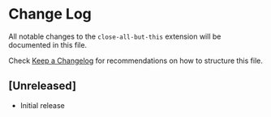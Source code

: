 # Change Log

All notable changes to the `close-all-but-this` extension will be documented in this file.

Check [Keep a Changelog](http://keepachangelog.com/) for recommendations on how to structure this file.

## [Unreleased]

- Initial release